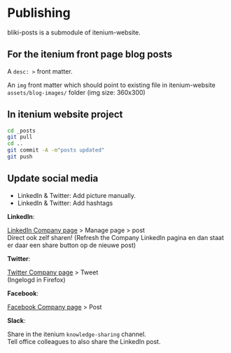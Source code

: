 Publishing
==========

bliki-posts is a submodule of itenium-website.

## For the itenium front page blog posts

A `desc: >` front matter.

An `img` front matter which should point to existing file in itenium-website `assets/blog-images/` folder
(img size: 360x300)


## In itenium website project

```bash
cd _posts
git pull
cd ..
git commit -A -m"posts updated"
git push
```


## Update social media

- LinkedIn & Twitter: Add picture manually.
- LinkedIn & Twitter: Add hashtags

**LinkedIn**:  

[LinkedIn Company page][linkedin] > Manage page > post  
Direct ook zelf sharen! (Refresh the Company LinkedIn pagina en dan staat er daar een share button op de nieuwe post)

**Twitter**:  

[Twitter Company page][twitter] > Tweet  
(Ingelogd in Firefox)

**Facebook**:  

[Facebook Company page][facebook] > Post

**Slack**:  

Share in the itenium `knowledge-sharing` channel.  
Tell office colleagues to also share the LinkedIn post.  


[linkedin]: https://www.linkedin.com/company/18213386/admin/
[linkedin-old]: https://www.linkedin.com/company/itenium
[facebook]: https://www.facebook.com/itenium.be
[twitter]: https://twitter.com/itenium_be
